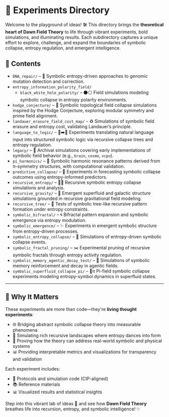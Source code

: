 # 🧪 Experiments Directory

Welcome to the playground of ideas! 🛠️ This directory brings the **theoretical heart of Dawn Field Theory** to life through vibrant experiments, bold simulations, and illuminating results. Each subdirectory captures a unique effort to explore, challenge, and expand the boundaries of symbolic collapse, entropy regulation, and emergent intelligence.

## 📁 Contents

* `DNA_repair/` – 🧬 Symbolic entropy-driven approaches to genomic mutation detection and correction.
* `entropy_information_polarity_field/`
  * `black_white_hole_polarity/` – ⚫⚪ Field simulations modeling symbolic collapse in entropy polarity environments.
* `hodge_conjecture/` – 🔢 Symbolic topological field collapse simulations inspired by the Hodge Conjecture, exploring modular symmetry and prime field alignment.
* `landauer_erasure_field_cost_map/` – ♻️ Simulations of symbolic field erasure and entropy cost, validating Landauer’s principle.
* `language_to_logic/` – 💬➡️🔣 Experiments translating natural language input into structured symbolic logic via recursive collapse trees and entropy regulation.
* `legacy/` – 📜 Archival simulations covering early implementations of symbolic field behavior (e.g., `brain`, `cosmo`, `vcpu`).
* `pi_harmonics/` – 🎵 Symbolic harmonic resonance patterns derived from π-symmetry structures, with computational validation.
* `predictive_collapse/` – 🔮 Experiments in forecasting symbolic collapse outcomes using entropy-informed predictors.
* `recursive_entropy/` – 🔁🔥 Recursive symbolic entropy collapse simulations and analysis.
* `recursive_gravity/` – 🌌 Emergent superfluid and galactic structure simulations grounded in recursive gravitational field modeling.
* `recursive_tree/` – 🌳 Tests of symbolic tree-like recursive pattern formation under entropy constraints.
* `symbolic_bifractal/` – 🌀 Bifractal pattern expansion and symbolic emergence via entropy modulation.
* `symbolic_emergence/` – ✨ Experiments in emergent symbolic structure from entropy-driven processes.
* `symbolic_entropy_collapse/` – 🧨 Simulations of entropy-driven symbolic collapse events.
* `symbolic_fractal_pruning/` – ✂️ Experimental pruning of recursive symbolic fractals through entropy activity regulation.
* `symbolic_memory_agentic_decay_test/` – 🧠 Simulations of symbolic memory reinforcement and decay in agentic fields.
* `symbolic_superfluid_collapse_pi/` – 🌊π Pi-field symbolic collapse experiments modeling entropy-symbol dynamics in superfluid states.

---

## 🌟 Why It Matters

These experiments are more than code—they're **living thought experiments**:

* 🌐 Bridging abstract symbolic collapse theory into measurable phenomena
* 🧭 Simulating rich recursive landscapes where entropy dances into form
* 🚀 Proving how the theory can address real-world symbolic and physical systems
* 📊 Providing interpretable metrics and visualizations for transparency and validation

Each experiment includes:

* 📄 Protocols and simulation code (CIP-aligned)
* 📚 Reference materials
* 📊 Visualized results and statistical insights

Step into this vibrant lab of ideas 🧠 and see how **Dawn Field Theory** breathes life into recursion, entropy, and symbolic intelligence! ✨
